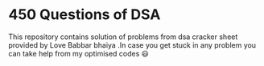 # 450 Questions of DSA
This repository contains solution of problems from dsa cracker sheet provided by Love Babbar bhaiya .In case you get stuck in any problem you can take help from my optimised codes 
😃
